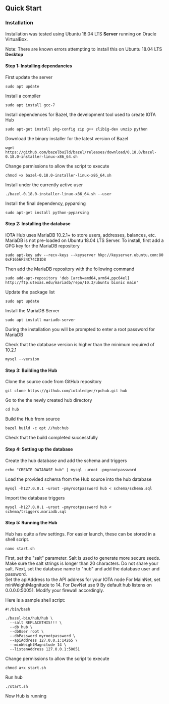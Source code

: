 ## Quick Start

### Installation

Installation was tested using Ubuntu 18.04 LTS **Server** running on Oracle VirtualBox.

Note:  There are known errors attempting to install this on Ubuntu 18.04 LTS **Desktop**

#### Step 1: Installing dependancies

First update the server

```sudo apt update```

Install a compiler

```sudo apt install gcc-7```

Install dependences for Bazel, the development tool used to create IOTA Hub

```sudo apt-get install pkg-config zip g++ zlib1g-dev unzip python```

Download the binary installer for the latest version of Bazel

```wget https://github.com/bazelbuild/bazel/releases/download/0.18.0/bazel-0.18.0-installer-linux-x86_64.sh```

Change permissions to allow the script to execute

```chmod +x bazel-0.18.0-installer-linux-x86_64.sh```

Install under the currently active user 

```./bazel-0.18.0-installer-linux-x86_64.sh --user```

Install the final dependency, pyparsing

```sudo apt-get install python-pyparsing```

#### Step 2: Installing the database

IOTA Hub uses MariaDB 10.2.1+ to store users, addresses, balances, etc.
MariaDB is not pre-loaded on Ubuntu 18.04 LTS Server.  To install, first add a GPG key for the MariaDB repository

```sudo apt-key adv --recv-keys --keyserver hkp://keyserver.ubuntu.com:80 0xF1656F24C74CD1D8```

Then add the MariaDB repository with the following command

```sudo add-apt-repository 'deb [arch=amd64,arm64,ppc64el] http://ftp.utexas.edu/mariadb/repo/10.3/ubuntu bionic main'```

Update the package list

```sudo apt update```

Install the MariaDB Server

```sudo apt install mariadb-server```

During the installation you will be prompted to enter a root password for MariaDB

Check that the database version is higher than the minimum required of 10.2.1

```mysql --version```

#### Step 3: Building the Hub

Clone the source code from GitHub repository

```git clone https://github.com/iotaledger/rpchub.git hub```

Go to the the newly created hub directory

```cd hub```

Build the Hub from source

```bazel build -c opt //hub:hub```

Check that the build completed successfully

#### Step 4: Setting up the database

Create the hub database and add the schema and triggers

```echo "CREATE DATABASE hub" | mysql -uroot -pmyrootpassword```

Load the provided schema from the Hub source into the hub database

```mysql -h127.0.0.1 -uroot -pmyrootpassword hub < schema/schema.sql```

Import the database triggers

```mysql -h127.0.0.1 -uroot -pmyrootpassword hub < schema/triggers.mariadb.sql```

#### Step 5: Running the Hub

Hub has quite a few settings.  For easier launch, these can be stored in a shell script. 

```nano start.sh```

First, set the "salt" parameter. Salt is used to generate more secure seeds.  Make sure the salt strings is longer than 20 characters.  Do not share your salt.
Next, set the database name to "hub" and add the database user and password.  
Set the apiAddress to the API address for your IOTA node
For MainNet, set minWeightMagnitude to 14.  For DevNet use 9
By default hub listens on 0.0.0.0:50051.  Modify your firewall accordingly.

Here is a sample shell script:

```
#!/bin/bash

./bazel-bin/hub/hub \
  --salt REPLACETHIS!!! \
  --db hub \
  --dbUser root \
  --dbPassword myrootpassword \
  --apiAddress 127.0.0.1:14265 \
  --minWeightMagnitude 14 \
  --listenAddress 127.0.0.1:50051
```

Change permissions to allow the script to execute

```chmod a+x start.sh```

Run hub

```./start.sh```

Now Hub is running 
